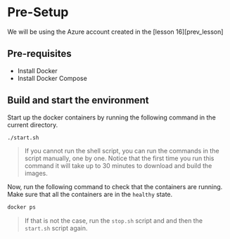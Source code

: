 # Pre-Setup

We will be using the Azure account created in the [lesson 16][prev_lesson]

## Pre-requisites

- Install Docker
- Install Docker Compose

## Build and start the environment

Start up the docker containers by running the following command in the current directory.

```sh
./start.sh
```

>If you cannot run the shell script, you can run the commands in the script manually, one by one. Notice that the first time you run this command it will take up to 30 minutes to download and build the images.

Now, run the following command to check that the containers are running. Make sure that all the containers are in the `healthy` state.

```sh
docker ps
```

>If that is not the case, run the `stop.sh` script and and then the `start.sh` script again.
